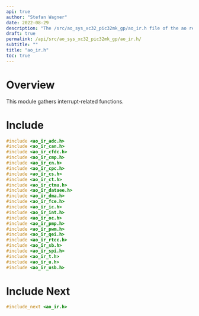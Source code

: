 ```yaml
---
api: true
author: "Stefan Wagner"
date: 2022-08-29
description: "The /src/ao_sys_xc32_pic32mk_gp/ao_ir.h file of the ao real-time operating system."
draft: true
permalink: /api/src/ao_sys_xc32_pic32mk_gp/ao_ir.h/
subtitle: ""
title: "ao_ir.h"
toc: true
---
```


# Overview

This module gathers interrupt-related functions.

# Include

```c
#include <ao_ir_adc.h>
#include <ao_ir_can.h>
#include <ao_ir_cfdc.h>
#include <ao_ir_cmp.h>
#include <ao_ir_cn.h>
#include <ao_ir_cpc.h>
#include <ao_ir_cs.h>
#include <ao_ir_ct.h>
#include <ao_ir_ctmu.h>
#include <ao_ir_dataee.h>
#include <ao_ir_dma.h>
#include <ao_ir_fce.h>
#include <ao_ir_ic.h>
#include <ao_ir_int.h>
#include <ao_ir_oc.h>
#include <ao_ir_pmp.h>
#include <ao_ir_pwm.h>
#include <ao_ir_qei.h>
#include <ao_ir_rtcc.h>
#include <ao_ir_sb.h>
#include <ao_ir_spi.h>
#include <ao_ir_t.h>
#include <ao_ir_u.h>
#include <ao_ir_usb.h>
```

# Include Next

```c
#include_next <ao_ir.h>
```

